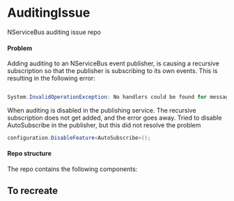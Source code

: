 # AuditingIssue
NServiceBus auditing issue repo

#### Problem
Adding auditing to an NServiceBus event publisher, is causing a recursive subscription so that the publisher is subscribing to its own 
events.  This is resulting in the following error:

```cs

System.InvalidOperationException: No handlers could be found for message type: Messages.Events.SomethingHappenedEvent

````

When auditing is disabled in the publishing service.  The recursive subscription does not get added, and the error goes away.
Tried to disable AutoSubscribe in the publisher, but this did not resolve the problem

```cs
configuration.DisableFeature<AutoSubscribe>();
````

#### Repo structure

The repo contains the following components:

## To recreate




